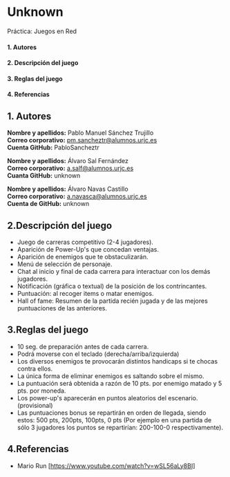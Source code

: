 # Unknown
Práctica: Juegos en Red

  #### 1. Autores
  #### 2. Descripción del juego
  #### 3. Reglas del juego
  #### 4. Referencias

## 1. Autores
**Nombre y apellidos:** Pablo Manuel Sánchez Trujillo<br>
**Correo corporativo:** pm.sancheztr@alumnos.urjc.es<br>
**Cuenta GitHub:** PabloSancheztr<br>

**Nombre y apellidos:** Álvaro Sal Fernández <br>
**Correo corporativo:** a.salf@alumnos.urjc.es<br>
**Cuanta GitHub:** unknown<br>

**Nombre y apellidos:** Álvaro Navas Castillo<br>
**Correo corporativo:** a.navasca@alumnos.urjc.es<br>
**Cuenta de GitHub:** unknown<br>

## 2.Descripción del juego


- Juego de carreras competitivo (2-4 jugadores).
- Aparición de Power-Up's que concedan ventajas.
- Aparición de enemigos que te obstaculizarán.
- Menú de selección de personaje.
- Chat al inicio y final de cada carrera para interactuar con los demás jugadores.
- Notificación (gráfica o textual) de la posición de los contrincantes.
- Puntuación: al recoger items o matar enemigos.
- Hall of fame: Resumen de la partida recién jugada y de las mejores puntuaciones de las anteriores.



## 3.Reglas del juego

- 10 seg. de preparación antes de cada carrera.
- Podrá moverse con el teclado (derecha/arriba/izquierda)
- Los diversos enemigos te provocarán distintos handicaps si te chocas contra ellos.
- La única forma de eliminar enemigos es saltando sobre el mismo.
- La puntuación será obtenida a razón de 10 pts. por enemigo matado y 5 pts. por moneda.
- Los power-up's aparecerán en puntos aleatorios del escenario. (provisional)
- Las puntuaciones bonus se repartirán en orden de llegada, siendo estos: 500 pts, 200pts, 100pts, 0 pts (Por ejemplo en una partida de sólo 3 jugadores los puntos se repartirían: 200-100-0 respectivamente).

## 4.Referencias
- Mario Run  [https://www.youtube.com/watch?v=wSL56aLy8BI]
